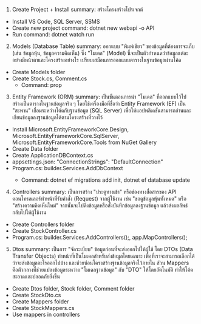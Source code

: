 1. Create Project + Install
summary: สร้างโครงสร้างโปรเจกต์
- Install VS Code, SQL Server, SSMS
- Create new project command: dotnet new webapi -o API
- Run command: dotnet watch run

2. Models (Database Table)
summary: ออกแบบ "พิมพ์เขียว" ของข้อมูลที่ต้องการจะเก็บ (เช่น ข้อมูลหุ้น, ข้อมูลความคิดเห็น) ซึ่ง "โมเดล" (Model) นี้จะเป็นตัวกำหนดว่าข้อมูลแต่ละอย่างมีหน้าตาและโครงสร้างอย่างไร เปรียบเสมือนการออกแบบตารางในฐานข้อมูลผ่านโค้ด
- Create Models folder
- Create Stock.cs, Comment.cs 
    - Command: prop

3. Entity Framework (ORM)
summary: เป็นขั้นตอนการนำ "โมเดล" ที่ออกแบบไว้ไปสร้างเป็นตารางในฐานข้อมูลจริง ๆ โดยใช้เครื่องมือที่ชื่อว่า Entity Framework (EF) เป็น "สะพาน" เชื่อมระหว่างโค้ดกับฐานข้อมูล (SQL Server) เพื่อให้แอปพลิเคชันสามารถอ่านและเขียนข้อมูลลงฐานข้อมูลได้ตามโครงสร้างที่วางไว้
- Install Microsoft.EntityFrameworkCore.Design, 
Microsoft.EntityFrameworkCore.SqlServer, 
Microsoft.EntityFrameworkCore.Tools from NuGet Gallery
- Create Data folder
- Create ApplicationDBContext.cs
- appsettings.json: "ConnectionStrings": "DefaultConnection"
- Program.cs: builder.Services.AddDbContext<ApplicationDBContext>
    - Command: dotnet ef migrations add init, dotnet ef database update

4. Controllers
summary: เป็นการสร้าง "ประตูทางเข้า" หรือช่องทางสื่อสารของ API คอนโทรลเลอร์ทำหน้าที่รับคำสั่ง (Request) จากผู้ใช้งาน เช่น "ขอดูข้อมูลหุ้นทั้งหมด" หรือ "สร้างความคิดเห็นใหม่" จากนั้นจะไปดึงข้อมูลหรือสั่งบันทึกข้อมูลลงฐานข้อมูล แล้วส่งผลลัพธ์กลับไปให้ผู้ใช้งาน
- Create Controllers folder
- Create StockController.cs
- Program.cs: builder.Services.AddControllers();, app.MapControllers();

5. Dtos
summary: เป็นการ "จัดระเบียบ" ข้อมูลก่อนที่จะส่งออกไปให้ผู้ใช้ โดย DTOs (Data Transfer Objects) ทำหน้าที่เป็นโมเดลสำหรับส่งข้อมูลโดยเฉพาะ เพื่อที่เราจะสามารถเลือกได้ว่าจะส่งข้อมูลอะไรออกไปบ้าง และช่วยซ่อนโครงสร้างฐานข้อมูลจริงไว้ภายใน ส่วน Mappers คือตัวกลางที่ช่วยแปลงข้อมูลระหว่าง "โมเดลฐานข้อมูล" กับ "DTO" ให้โดยอัตโนมัติ ทำให้โค้ดสะอาดและปลอดภัยยิ่งขึ้น
- Create Dtos folder, Stock folder, Comment folder
- Create StockDto.cs
- Create Mappers folder
- Create StockMappers.cs
- Use mappers in controllers